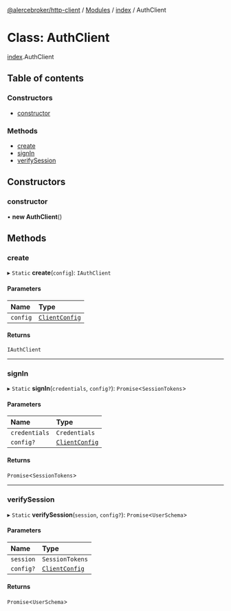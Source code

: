 [@alercebroker/http-client](../README.md) / [Modules](../modules.md) / [index](../modules/index.md) / AuthClient

# Class: AuthClient

[index](../modules/index.md).AuthClient

## Table of contents

### Constructors

- [constructor](index.AuthClient.md#constructor)

### Methods

- [create](index.AuthClient.md#create)
- [signIn](index.AuthClient.md#signin)
- [verifySession](index.AuthClient.md#verifysession)

## Constructors

### constructor

• **new AuthClient**()

## Methods

### create

▸ `Static` **create**(`config`): `IAuthClient`

#### Parameters

| Name | Type |
| :------ | :------ |
| `config` | [`ClientConfig`](../interfaces/types.ClientConfig.md) |

#### Returns

`IAuthClient`

___

### signIn

▸ `Static` **signIn**(`credentials`, `config?`): `Promise`<`SessionTokens`\>

#### Parameters

| Name | Type |
| :------ | :------ |
| `credentials` | `Credentials` |
| `config?` | [`ClientConfig`](../interfaces/types.ClientConfig.md) |

#### Returns

`Promise`<`SessionTokens`\>

___

### verifySession

▸ `Static` **verifySession**(`session`, `config?`): `Promise`<`UserSchema`\>

#### Parameters

| Name | Type |
| :------ | :------ |
| `session` | `SessionTokens` |
| `config?` | [`ClientConfig`](../interfaces/types.ClientConfig.md) |

#### Returns

`Promise`<`UserSchema`\>
